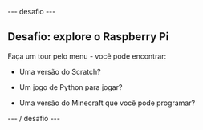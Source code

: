 \--- desafio \---

## Desafio: explore o Raspberry Pi

Faça um tour pelo menu - você pode encontrar:

+ Uma versão do Scratch?

+ Um jogo de Python para jogar?

+ Uma versão do Minecraft que você pode programar?

\--- / desafio \---